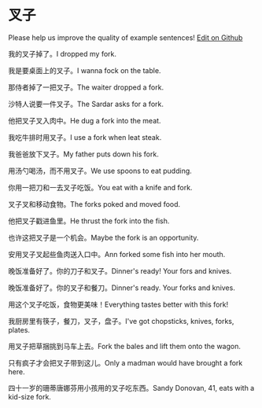 # 叉子

Please help us improve the quality of example sentences! [Edit on Github](https://github.com/jiyushe/jiyu-example-sentence-source/blob/main/chinese/chazi.md)

<p><span class="chinese">我的叉子掉了。</span><span class="english">I dropped my fork.</span></p>

<p><span class="chinese">我是要桌面上的叉子。</span><span class="english">I wanna fock on the table.</span></p>

<p><span class="chinese">那侍者掉了一把叉子。</span><span class="english">The waiter dropped a fork.</span></p>

<p><span class="chinese">沙特人说要一件叉子。</span><span class="english">The Sardar asks for a fork.</span></p>

<p><span class="chinese">他把叉子叉入肉中。</span><span class="english">He dug a fork into the meat.</span></p>

<p><span class="chinese">我吃牛排时用叉子。</span><span class="english">I use a fork when leat steak.</span></p>

<p><span class="chinese">我爸爸放下叉子。</span><span class="english">My father puts down his fork.</span></p>

<p><span class="chinese">用汤勺喝汤，而不用叉子。</span><span class="english">We use spoons to eat pudding.</span></p>

<p><span class="chinese">你用一把刀和一去叉子吃饭。</span><span class="english">You eat with a knife and fork.</span></p>

<p><span class="chinese">叉子叉和移动食物。</span><span class="english">The forks poked and moved food.</span></p>

<p><span class="chinese">他把叉子戳进鱼里。</span><span class="english">He thrust the fork into the fish.</span></p>

<p><span class="chinese">也许这把叉子是一个机会。</span><span class="english">Maybe the fork is an opportunity.</span></p>

<p><span class="chinese">安用叉子叉起些鱼肉送入口中。</span><span class="english">Ann forked some fish into her mouth.</span></p>

<p><span class="chinese">晚饭准备好了。你的刀子和叉子。</span><span class="english">Dinner's ready! Your fors and knives.</span></p>

<p><span class="chinese">晚饭准备好了。你的叉子和餐刀。</span><span class="english">Dinner's ready. Your forks and knives.</span></p>

<p><span class="chinese">用这个叉子吃饭，食物更美味！</span><span class="english">Everything tastes better with this fork!</span></p>

<p><span class="chinese">我厨房里有筷子，餐刀，叉子，盘子。</span><span class="english">I've got chopsticks, knives, forks, plates.</span></p>

<p><span class="chinese">用叉子把草捆挑到马车上去。</span><span class="english">Fork the bales and lift them onto the wagon.</span></p>

<p><span class="chinese">只有疯子才会把叉子带到这儿。</span><span class="english">Only a madman would have brought a fork here.</span></p>

<p><span class="chinese">四十一岁的珊蒂唐娜芬用小孩用的叉子吃东西。</span><span class="english">Sandy Donovan, 41, eats with a kid-size fork.</span></p>

